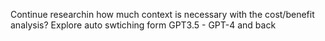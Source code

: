 Continue researchin how much context is necessary with the cost/benefit analysis?
Explore auto swtiching form GPT3.5 - GPT-4 and back
